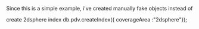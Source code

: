 
Since this is a simple example, i've created manually fake objects instead of 

create 2dsphere index
db.pdv.createIndex({ coverageArea :"2dsphere"});
